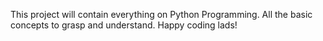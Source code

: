 This project will contain everything on Python Programming. All the basic concepts to grasp and understand. Happy coding lads!

